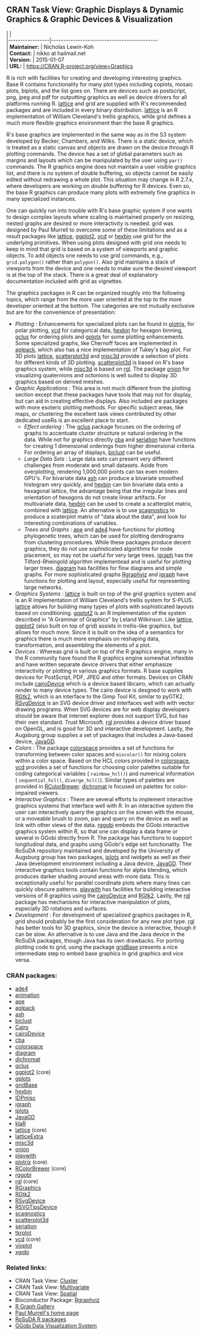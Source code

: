 CRAN Task View: Graphic Displays & Dynamic Graphics & Graphic Devices & Visualization
-------------------------------------------------------------------------------------

|                 |                                              
|-----------------|--------------------------------------------  
| **Maintainer:** | Nicholas Lewin-Koh                           
| **Contact:**    | nikko at hailmail.net                        
| **Version:**    | 2015-01-07                                   
| **URL:**        | <https://CRAN.R-project.org/view=Graphics>   

R is rich with facilities for creating and developing interesting graphics. Base R contains functionality for many plot types including coplots, mosaic plots, biplots, and the list goes on. There are devices such as postscript, png, jpeg and pdf for outputting graphics as well as device drivers for all platforms running R. [lattice](http://cran.rstudio.com/web/packages/lattice/index.html) and grid are supplied with R's recommended packages and are included in every binary distribution. [lattice](http://cran.rstudio.com/web/packages/lattice/index.html) is an R implementation of William Cleveland's trellis graphics, while grid defines a much more flexible graphics environment than the base R graphics.

R's base graphics are implemented in the same way as in the S3 system developed by Becker, Chambers, and Wilks. There is a static device, which is treated as a static canvas and objects are drawn on the device through R plotting commands. The device has a set of global parameters such as margins and layouts which can be manipulated by the user using `par()` commands. The R graphics engine does not maintain a user visible graphics list, and there is no system of double buffering, so objects cannot be easily edited without redrawing a whole plot. This situation may change in R 2.7.x, where developers are working on double buffering for R devices. Even so, the base R graphics can produce many plots with extremely fine graphics in many specialized instances.

One can quickly run into trouble with R's base graphic system if one wants to design complex layouts where scaling is maintained properly on resizing, nested graphs are desired or more interactivity is needed. grid was designed by Paul Murrell to overcome some of these limitations and as a result packages like [lattice](http://cran.rstudio.com/web/packages/lattice/index.html), [ggplot2](http://cran.rstudio.com/web/packages/ggplot2/index.html), [vcd](http://cran.rstudio.com/web/packages/vcd/index.html) or [hexbin](http://cran.rstudio.com/web/packages/hexbin/index.html) use grid for the underlying primitives. When using plots designed with grid one needs to keep in mind that grid is based on a system of viewports and graphic objects. To add objects one needs to use grid commands, e.g., `grid.polygon()` rather than `polygon()`. Also grid maintains a stack of viewports from the device and one needs to make sure the desired viewport is at the top of the stack. There is a great deal of explanatory documentation included with grid as vignettes.

The graphics packages in R can be organized roughly into the following topics, which range from the more user oriented at the top to the more developer oriented at the bottom. The categories are not mutually exclusive but are for the convenience of presentation:

-   *Plotting* : Enhancements for specialized plots can be found in [plotrix](http://cran.rstudio.com/web/packages/plotrix/index.html), for polar plotting, [vcd](http://cran.rstudio.com/web/packages/vcd/index.html) for categorical data, [hexbin](http://cran.rstudio.com/web/packages/hexbin/index.html) for hexagon binning, [gclus](http://cran.rstudio.com/web/packages/gclus/index.html) for ordering plots and [gplots](http://cran.rstudio.com/web/packages/gplots/index.html) for some plotting enhancements. Some specialized graphs, like Chernoff faces are implemented in [aplpack](http://cran.rstudio.com/web/packages/aplpack/index.html), which also has a nice implementation of Tukey's bag plot. For 3D plots [lattice](http://cran.rstudio.com/web/packages/lattice/index.html), [scatterplot3d](http://cran.rstudio.com/web/packages/scatterplot3d/index.html) and [misc3d](http://cran.rstudio.com/web/packages/misc3d/index.html) provide a selection of plots for different kinds of 3D plotting. [scatterplot3d](http://cran.rstudio.com/web/packages/scatterplot3d/index.html) is based on R's base graphics system, while [misc3d](http://cran.rstudio.com/web/packages/misc3d/index.html) is based on [rgl](http://cran.rstudio.com/web/packages/rgl/index.html). The package [onion](http://cran.rstudio.com/web/packages/onion/index.html) for visualizing quaternions and octonions is well suited to display 3D graphics based on derived meshes.
-   *Graphic Applications* : This area is not much different from the plotting section except that these packages have tools that may not for display, but can aid in creating effective displays. Also included are packages with more esoteric plotting methods. For specific subject areas, like maps, or clustering the excellent task views contributed by other dedicated useRs is an excellent place to start.
    -   *Effect ordering* : The [gclus](http://cran.rstudio.com/web/packages/gclus/index.html) package focuses on the ordering of graphs to accentuate cluster structure or natural ordering in the data. While not for graphics directly [cba](http://cran.rstudio.com/web/packages/cba/index.html) and [seriation](http://cran.rstudio.com/web/packages/seriation/index.html) have functions for creating 1 dimensional orderings from higher dimensional criteria. For ordering an array of displays, [biclust](http://cran.rstudio.com/web/packages/biclust/index.html) can be useful.
    -   *Large Data Sets* : Large data sets can present very different challenges from moderate and small datasets. Aside from overplotting, rendering 1,000,000 points can tax even modern GPU's. For bivariate data [ash](http://cran.rstudio.com/web/packages/ash/index.html) can produce a bivariate smoothed histogram very quickly, and [hexbin](http://cran.rstudio.com/web/packages/hexbin/index.html) can bin bivariate data onto a hexagonal lattice, the advantage being that the irregular lines and orientation of hexagons do not create linear artifacts. For multivariate data, [hexbin](http://cran.rstudio.com/web/packages/hexbin/index.html) can be used to create a scatterplot matrix, combined with [lattice](http://cran.rstudio.com/web/packages/lattice/index.html). An alternative is to use [scagnostics](http://cran.rstudio.com/web/packages/scagnostics/index.html) to produce a scaterplot matrix of "data about the data", and look for interesting combinations of variables.
    -   *Trees and Graphs* : [ape](http://cran.rstudio.com/web/packages/ape/index.html) and [ade4](http://cran.rstudio.com/web/packages/ade4/index.html) have functions for plotting phylogenetic trees, which can be used for plotting dendrograms from clustering procedures. While these packages produce decent graphics, they do not use sophisticated algorithms for node placement, so may not be useful for very large trees. [igraph](http://cran.rstudio.com/web/packages/igraph/index.html) has the Tilford-Rheingold algorithm implementead and is useful for plotting larger trees. [diagram](http://cran.rstudio.com/web/packages/diagram/index.html) has facilities for flow diagrams and simple graphs. For more sophisticated graphs [<span class="BioC">Rgraphviz</span>](http://www.Bioconductor.ohttp://cran.rstudio.com/web/packages/release/bioc/html/Rgraphviz.html) and [igraph](http://cran.rstudio.com/web/packages/igraph/index.html) have functions for plotting and layout, especially useful for representing large networks.
-   *Graphics Systems* : [lattice](http://cran.rstudio.com/web/packages/lattice/index.html) is built on top of the grid graphics system and is an R implementation of William Cleveland's trellis system for S-PLUS. [lattice](http://cran.rstudio.com/web/packages/lattice/index.html) allows for building many types of plots with sophisticated layouts based on conditioning. [ggplot2](http://cran.rstudio.com/web/packages/ggplot2/index.html) is an R implementation of the system described in "A Grammar of Graphics" by Leland Wilkinson. Like [lattice](http://cran.rstudio.com/web/packages/lattice/index.html), [ggplot2](http://cran.rstudio.com/web/packages/ggplot2/index.html) (also built on top of grid) assists in trellis-like graphics, but allows for much more. Since it is built on the idea of a semantics for graphics there is much more emphasis on reshaping data, transformation, and assembling the elements of a plot.
-   *Devices* : Whereas grid is built on top of the R graphics engine, many in the R community have found the R graphics engine somewhat inflexible and have written separate device drivers that either emphasize interactivity or plotting in various graphics formats. R base supplies devices for PostScript, PDF, JPEG and other formats. Devices on CRAN include [cairoDevice](http://cran.rstudio.com/web/packages/cairoDevice/index.html) which is a device based libcairo, which can actually render to many device types. The cairo device is desgned to work with [RGtk2](http://cran.rstudio.com/web/packages/RGtk2/index.html), which is an interface to the Gimp Tool Kit, similar to pyGTK2. [RSvgDevice](http://cran.rstudio.com/web/packages/RSvgDevice/index.html) is an SVG device driver and interfaces well with with vector drawing programs. When SVG devices are for web display developers should be aware that internet explorer does not support SVG, but has their own standard. Trust Microsoft. [rgl](http://cran.rstudio.com/web/packages/rgl/index.html) provides a device driver based on OpenGL, and is good for 3D and interactive development. Lastly, the Augsburg group supplies a set of packages that includes a Java-based device, [JavaGD](http://cran.rstudio.com/web/packages/JavaGD/index.html).
-   *Colors* : The package [colorspace](http://cran.rstudio.com/web/packages/colorspace/index.html) provides a set of functions for transforming between color spaces and `mixcolor()` for mixing colors within a color space. Based on the HCL colors provided in [colorspace](http://cran.rstudio.com/web/packages/colorspace/index.html), [vcd](http://cran.rstudio.com/web/packages/vcd/index.html) provides a set of functions for choosing color palettes suitable for coding categorical variables ( `rainbow_hcl()`) and numerical information ( `sequential_hcl()`, `diverge_hcl()`). Similar types of palettes are provided in [RColorBrewer](http://cran.rstudio.com/web/packages/RColorBrewer/index.html). [dichromat](http://cran.rstudio.com/web/packages/dichromat/index.html) is focused on palettes for color-impaired viewers.
-   *Interactive Graphics* : There are several efforts to implement interactive graphics systems that interface well with R. In an interactive system the user can interactively query the graphics on the screen with the mouse, or a moveable brush to zoom, pan and query on the device as well as link with other views of the data. [rggobi](http://cran.rstudio.com/web/packages/rggobi/index.html) embeds the GGobi interactive graphics system within R, so that one can display a data frame or several in GGobi directly from R. The package has functions to support longitudinal data, and graphs using GGobi's edge set functionality. The RoSuDA repository maintained and developed by the University of Augsburg group has two packages, [iplots](http://cran.rstudio.com/web/packages/iplots/index.html) and iwidgets as well as their Java development environment including a Java device, [JavaGD](http://cran.rstudio.com/web/packages/JavaGD/index.html). Their interactive graphics tools contain functions for alpha blending, which produces darker shading around areas with more data. This is exceptionally useful for parallel coordinate plots where many lines can quickly obscure patterns. [playwith](http://cran.rstudio.com/web/packages/playwith/index.html) has facilities for building interactive versions of R graphics using the [cairoDevice](http://cran.rstudio.com/web/packages/cairoDevice/index.html) and [RGtk2](http://cran.rstudio.com/web/packages/RGtk2/index.html). Lastly, the [rgl](http://cran.rstudio.com/web/packages/rgl/index.html) package has mechanisms for interactive manipulation of plots, especially 3D rotations and surfaces.
-   *Development* : For development of specialized graphics packages in R, grid should probably be the first consideration for any new plot type. [rgl](http://cran.rstudio.com/web/packages/rgl/index.html) has better tools for 3D graphics, since the device is interactive, though it can be slow. An alternative is to use Java and the Java device in the RoSuDA packages, though Java has its own drawbacks. For porting plotting code to grid, using the package [gridBase](http://cran.rstudio.com/web/packages/gridBase/index.html) presents a nice intermediate step to embed base graphics in grid graphics and vice versa.

### CRAN packages:

-   [ade4](http://cran.rstudio.com/web/packages/ade4/index.html)
-   [animation](http://cran.rstudio.com/web/packages/animation/index.html)
-   [ape](http://cran.rstudio.com/web/packages/ape/index.html)
-   [aplpack](http://cran.rstudio.com/web/packages/aplpack/index.html)
-   [ash](http://cran.rstudio.com/web/packages/ash/index.html)
-   [biclust](http://cran.rstudio.com/web/packages/biclust/index.html)
-   [Cairo](http://cran.rstudio.com/web/packages/Cairo/index.html)
-   [cairoDevice](http://cran.rstudio.com/web/packages/cairoDevice/index.html)
-   [cba](http://cran.rstudio.com/web/packages/cba/index.html)
-   [colorspace](http://cran.rstudio.com/web/packages/colorspace/index.html)
-   [diagram](http://cran.rstudio.com/web/packages/diagram/index.html)
-   [dichromat](http://cran.rstudio.com/web/packages/dichromat/index.html)
-   [gclus](http://cran.rstudio.com/web/packages/gclus/index.html)
-   [ggplot2](http://cran.rstudio.com/web/packages/ggplot2/index.html) (core)
-   [gplots](http://cran.rstudio.com/web/packages/gplots/index.html)
-   [gridBase](http://cran.rstudio.com/web/packages/gridBase/index.html)
-   [hexbin](http://cran.rstudio.com/web/packages/hexbin/index.html)
-   [IDPmisc](http://cran.rstudio.com/web/packages/IDPmisc/index.html)
-   [igraph](http://cran.rstudio.com/web/packages/igraph/index.html)
-   [iplots](http://cran.rstudio.com/web/packages/iplots/index.html)
-   [JavaGD](http://cran.rstudio.com/web/packages/JavaGD/index.html)
-   [klaR](http://cran.rstudio.com/web/packages/klaR/index.html)
-   [lattice](http://cran.rstudio.com/web/packages/lattice/index.html) (core)
-   [latticeExtra](http://cran.rstudio.com/web/packages/latticeExtra/index.html)
-   [misc3d](http://cran.rstudio.com/web/packages/misc3d/index.html)
-   [onion](http://cran.rstudio.com/web/packages/onion/index.html)
-   [playwith](http://cran.rstudio.com/web/packages/playwith/index.html)
-   [plotrix](http://cran.rstudio.com/web/packages/plotrix/index.html) (core)
-   [RColorBrewer](http://cran.rstudio.com/web/packages/RColorBrewer/index.html) (core)
-   [rggobi](http://cran.rstudio.com/web/packages/rggobi/index.html)
-   [rgl](http://cran.rstudio.com/web/packages/rgl/index.html) (core)
-   [RGraphics](http://cran.rstudio.com/web/packages/RGraphics/index.html)
-   [RGtk2](http://cran.rstudio.com/web/packages/RGtk2/index.html)
-   [RSvgDevice](http://cran.rstudio.com/web/packages/RSvgDevice/index.html)
-   [RSVGTipsDevice](http://cran.rstudio.com/web/packages/RSVGTipsDevice/index.html)
-   [scagnostics](http://cran.rstudio.com/web/packages/scagnostics/index.html)
-   [scatterplot3d](http://cran.rstudio.com/web/packages/scatterplot3d/index.html)
-   [seriation](http://cran.rstudio.com/web/packages/seriation/index.html)
-   [tkrplot](http://cran.rstudio.com/web/packages/tkrplot/index.html)
-   [vcd](http://cran.rstudio.com/web/packages/vcd/index.html) (core)
-   [vioplot](http://cran.rstudio.com/web/packages/vioplot/index.html)
-   [xgobi](http://cran.rstudio.com/web/packages/xgobi/index.html)

### Related links:

-   CRAN Task View: [Cluster](Cluster.html)
-   CRAN Task View: [Multivariate](Multivariate.html)
-   CRAN Task View: [Spatial](Spatial.html)
-   Bioconductor Package: [<span class="BioC">Rgraphviz</span>](http://www.Bioconductor.ohttp://cran.rstudio.com/web/packages/release/bioc/html/Rgraphviz.html)
-   [R Graph Gallery](http://rgraphgallery.blogspot.com/)
-   [Paul Murrell's home page](http://www.stat.auckland.ac.nz/~paul/)
-   [RoSuDA R packages](http://www.rosuda.org/software/)
-   [GGobi Data Visualization System](http://www.ggobi.org/)
